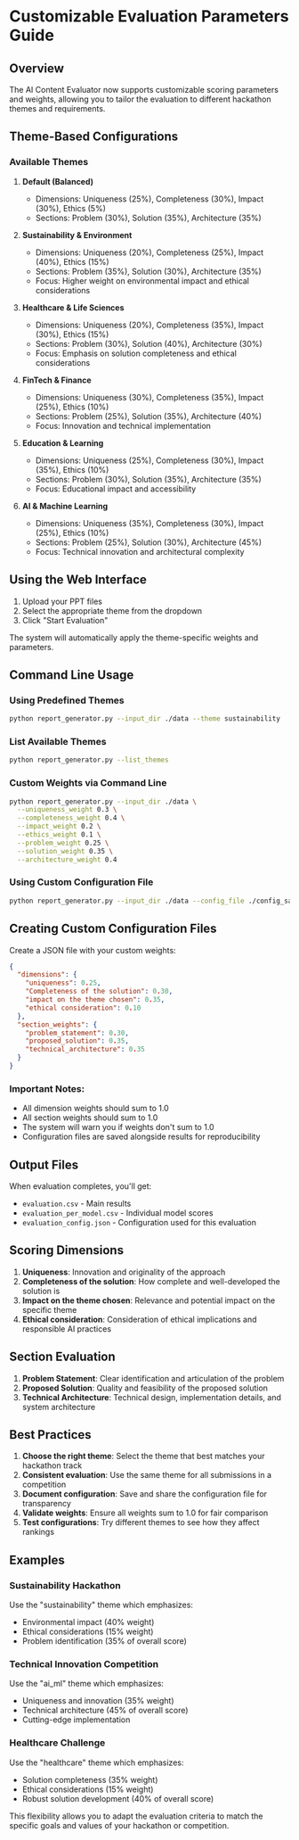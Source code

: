 # Customizable Evaluation Parameters Guide

## Overview
The AI Content Evaluator now supports customizable scoring parameters and weights, allowing you to tailor the evaluation to different hackathon themes and requirements.

## Theme-Based Configurations

### Available Themes
 
1. **Default (Balanced)**
   - Dimensions: Uniqueness (25%), Completeness (30%), Impact (30%), Ethics (5%)
   - Sections: Problem (30%), Solution (35%), Architecture (35%)

2. **Sustainability & Environment**
   - Dimensions: Uniqueness (20%), Completeness (25%), Impact (40%), Ethics (15%)
   - Sections: Problem (35%), Solution (30%), Architecture (35%)
   - Focus: Higher weight on environmental impact and ethical considerations

3. **Healthcare & Life Sciences**
   - Dimensions: Uniqueness (20%), Completeness (35%), Impact (30%), Ethics (15%)
   - Sections: Problem (30%), Solution (40%), Architecture (30%)
   - Focus: Emphasis on solution completeness and ethical considerations

4. **FinTech & Finance**
   - Dimensions: Uniqueness (30%), Completeness (35%), Impact (25%), Ethics (10%)
   - Sections: Problem (25%), Solution (35%), Architecture (40%)
   - Focus: Innovation and technical implementation

5. **Education & Learning**
   - Dimensions: Uniqueness (25%), Completeness (30%), Impact (35%), Ethics (10%)
   - Sections: Problem (30%), Solution (35%), Architecture (35%)
   - Focus: Educational impact and accessibility

6. **AI & Machine Learning**
   - Dimensions: Uniqueness (35%), Completeness (30%), Impact (25%), Ethics (10%)
   - Sections: Problem (25%), Solution (30%), Architecture (45%)
   - Focus: Technical innovation and architectural complexity

## Using the Web Interface

1. Upload your PPT files
2. Select the appropriate theme from the dropdown
3. Click "Start Evaluation"

The system will automatically apply the theme-specific weights and parameters.

## Command Line Usage

### Using Predefined Themes
```bash
python report_generator.py --input_dir ./data --theme sustainability
```

### List Available Themes
```bash
python report_generator.py --list_themes
```

### Custom Weights via Command Line
```bash
python report_generator.py --input_dir ./data \
  --uniqueness_weight 0.3 \
  --completeness_weight 0.4 \
  --impact_weight 0.2 \
  --ethics_weight 0.1 \
  --problem_weight 0.25 \
  --solution_weight 0.35 \
  --architecture_weight 0.4
```

### Using Custom Configuration File
```bash
python report_generator.py --input_dir ./data --config_file ./config_samples/custom_config.json
```

## Creating Custom Configuration Files

Create a JSON file with your custom weights:

```json
{
  "dimensions": {
    "uniqueness": 0.25,
    "Completeness of the solution": 0.30,
    "impact on the theme chosen": 0.35,
    "ethical consideration": 0.10
  },
  "section_weights": {
    "problem_statement": 0.30,
    "proposed_solution": 0.35,
    "technical_architecture": 0.35
  }
}
```

### Important Notes:
- All dimension weights should sum to 1.0
- All section weights should sum to 1.0
- The system will warn you if weights don't sum to 1.0
- Configuration files are saved alongside results for reproducibility

## Output Files

When evaluation completes, you'll get:
- `evaluation.csv` - Main results
- `evaluation_per_model.csv` - Individual model scores
- `evaluation_config.json` - Configuration used for this evaluation

## Scoring Dimensions

1. **Uniqueness**: Innovation and originality of the approach
2. **Completeness of the solution**: How complete and well-developed the solution is
3. **Impact on the theme chosen**: Relevance and potential impact on the specific theme
4. **Ethical consideration**: Consideration of ethical implications and responsible AI practices

## Section Evaluation

1. **Problem Statement**: Clear identification and articulation of the problem
2. **Proposed Solution**: Quality and feasibility of the proposed solution
3. **Technical Architecture**: Technical design, implementation details, and system architecture

## Best Practices

1. **Choose the right theme**: Select the theme that best matches your hackathon track
2. **Consistent evaluation**: Use the same theme for all submissions in a competition
3. **Document configuration**: Save and share the configuration file for transparency
4. **Validate weights**: Ensure all weights sum to 1.0 for fair comparison
5. **Test configurations**: Try different themes to see how they affect rankings

## Examples

### Sustainability Hackathon
Use the "sustainability" theme which emphasizes:
- Environmental impact (40% weight)
- Ethical considerations (15% weight)
- Problem identification (35% of overall score)

### Technical Innovation Competition
Use the "ai_ml" theme which emphasizes:
- Uniqueness and innovation (35% weight)
- Technical architecture (45% of overall score)
- Cutting-edge implementation

### Healthcare Challenge
Use the "healthcare" theme which emphasizes:
- Solution completeness (35% weight)
- Ethical considerations (15% weight)
- Robust solution development (40% of overall score)

This flexibility allows you to adapt the evaluation criteria to match the specific goals and values of your hackathon or competition.
